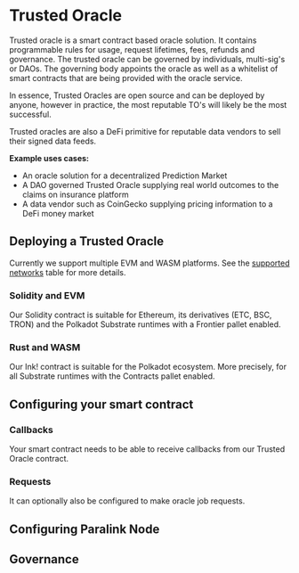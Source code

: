 <!--
order: 16
-->

# Trusted Oracle
Trusted oracle is a smart contract based oracle solution. It contains programmable rules for usage, request
lifetimes, fees, refunds and governance. The trusted oracle can be governed by individuals,
multi-sig's or DAOs. The governing body appoints the oracle as well as a whitelist of smart
contracts that are being provided with the oracle service.

In essence, Trusted Oracles are open source and can be deployed by anyone, however in practice, the
most reputable TO's will likely be the most successful.

Trusted oracles are also a DeFi primitive for reputable data vendors to sell their signed data
feeds.

**Example uses cases:**
 - An oracle solution for a decentralized Prediction Market
 - A DAO governed Trusted Oracle supplying real world outcomes to the claims on insurance platform
 - A data vendor such as CoinGecko supplying pricing information to a DeFi money market

## Deploying a Trusted Oracle
Currently we support multiple EVM and WASM platforms. See the [supported networks](/developer-guide/getting-started.html#supported-networks) table
for more details.

### Solidity and EVM
Our Solidity contract is suitable for Ethereum, its derivatives (ETC, BSC, TRON) and the Polkadot Substrate runtimes with a
Frontier pallet enabled.

### Rust and WASM
Our Ink! contract is suitable for the Polkadot ecosystem. More precisely, for all Substrate runtimes
with the Contracts pallet enabled.

## Configuring your smart contract
### Callbacks
Your smart contract needs to be able to receive callbacks from our Trusted Oracle contract.

### Requests
It can optionally also be configured to make oracle job requests.

## Configuring Paralink Node

## Governance

